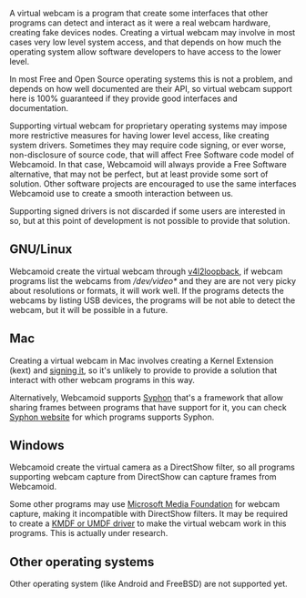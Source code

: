A virtual webcam is a program that create some interfaces that other programs can detect and interact as it were a real webcam hardware, creating fake devices nodes. Creating a virtual webcam may involve in most cases very low level system access, and that depends on how much the operating system allow software developers to have access to the lower level.  

In most Free and Open Source operating systems this is not a problem, and depends on how well documented are their API, so virtual webcam support here is 100% guaranteed if they provide good interfaces and documentation.

Supporting virtual webcam for proprietary operating systems may impose more restrictive measures for having lower level access, like creating system drivers. Sometimes they may require code signing, or ever worse, non-disclosure of source code, that will affect Free Software code model of Webcamoid. In that case, Webcamoid will always provide a Free Software alternative, that may not be perfect, but at least provide some sort of solution. Other software projects are encouraged to use the same interfaces Webcamoid use to create a smooth interaction between us.

Supporting signed drivers is not discarded if some users are interested in so, but at this point of development is not possible to provide that solution.

## GNU/Linux ##

Webcamoid create the virtual webcam through [v4l2loopback](https://github.com/umlaeute/v4l2loopback), if webcam programs list the webcams from _/dev/video*_ and they are are not very picky about resolutions or formats, it will work well. If the programs detects the webcams by listing USB devices, the programs will be not able to detect the webcam, but it will be possible in a future.

## Mac ##

Creating a virtual webcam in Mac involves creating a Kernel Extension (kext) and [signing it](https://developer.apple.com/library/content/documentation/Darwin/Conceptual/KEXTConcept/KEXTConceptAnatomy/kext_anatomy.html#//apple_ref/doc/uid/20002364-SW1), so it's unlikely to provide to provide a solution that interact with other webcam programs in this way.

Alternatively, Webcamoid supports [Syphon](https://github.com/Syphon/Syphon-Framework) that's a framework that allow sharing frames between programs that have support for it, you can check [Syphon website](http://syphon.v002.info/) for which programs supports Syphon. 

## Windows ##

Webcamoid create the virtual camera as a DirectShow filter, so all programs supporting webcam capture from DirectShow can capture frames from Webcamoid.

Some other programs may use [Microsoft Media Foundation](https://msdn.microsoft.com/en-us/library/windows/desktop/ms694197(v=vs.85).aspx) for webcam capture, making it incompatible with DirectShow filters. It may be required to create a [KMDF or UMDF driver](https://en.wikipedia.org/wiki/Windows_Driver_Frameworks) to make the virtual webcam work in this programs. This is actually under research.

## Other operating systems ##

Other operating system (like Android and FreeBSD) are not supported yet.
